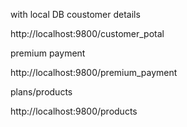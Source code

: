 
with local DB
coustomer details

http://localhost:9800/customer_potal

premium payment

http://localhost:9800/premium_payment

plans/products

http://localhost:9800/products


